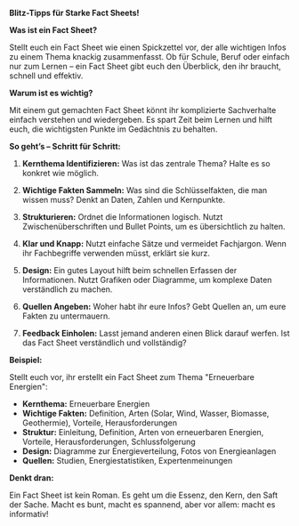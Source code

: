 **Blitz-Tipps für Starke Fact Sheets!**

**Was ist ein Fact Sheet?**

Stellt euch ein Fact Sheet wie einen Spickzettel vor, der alle wichtigen Infos zu einem Thema knackig zusammenfasst. Ob für Schule, Beruf oder einfach nur zum Lernen – ein Fact Sheet gibt euch den Überblick, den ihr braucht, schnell und effektiv.

**Warum ist es wichtig?**

Mit einem gut gemachten Fact Sheet könnt ihr komplizierte Sachverhalte einfach verstehen und wiedergeben. Es spart Zeit beim Lernen und hilft euch, die wichtigsten Punkte im Gedächtnis zu behalten.

**So geht’s – Schritt für Schritt:**

1. **Kernthema Identifizieren:** Was ist das zentrale Thema? Halte es so konkret wie möglich.
    
2. **Wichtige Fakten Sammeln:** Was sind die Schlüsselfakten, die man wissen muss? Denkt an Daten, Zahlen und Kernpunkte.
    
3. **Strukturieren:** Ordnet die Informationen logisch. Nutzt Zwischenüberschriften und Bullet Points, um es übersichtlich zu halten.
    
4. **Klar und Knapp:** Nutzt einfache Sätze und vermeidet Fachjargon. Wenn ihr Fachbegriffe verwenden müsst, erklärt sie kurz.
    
5. **Design:** Ein gutes Layout hilft beim schnellen Erfassen der Informationen. Nutzt Grafiken oder Diagramme, um komplexe Daten verständlich zu machen.
    
6. **Quellen Angeben:** Woher habt ihr eure Infos? Gebt Quellen an, um eure Fakten zu untermauern.
    
7. **Feedback Einholen:** Lasst jemand anderen einen Blick darauf werfen. Ist das Fact Sheet verständlich und vollständig?
    

**Beispiel:**

Stellt euch vor, ihr erstellt ein Fact Sheet zum Thema "Erneuerbare Energien":

- **Kernthema:** Erneuerbare Energien
- **Wichtige Fakten:** Definition, Arten (Solar, Wind, Wasser, Biomasse, Geothermie), Vorteile, Herausforderungen
- **Struktur:** Einleitung, Definition, Arten von erneuerbaren Energien, Vorteile, Herausforderungen, Schlussfolgerung
- **Design:** Diagramme zur Energieverteilung, Fotos von Energieanlagen
- **Quellen:** Studien, Energiestatistiken, Expertenmeinungen

**Denkt dran:**

Ein Fact Sheet ist kein Roman. Es geht um die Essenz, den Kern, den Saft der Sache. Macht es bunt, macht es spannend, aber vor allem: macht es informativ!